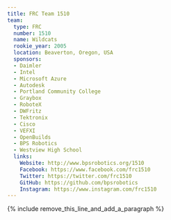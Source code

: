 ```yaml
---
title: FRC Team 1510
team:
  type: FRC
  number: 1510
  name: Wildcats
  rookie_year: 2005
  location: Beaverton, Oregon, USA
  sponsors:
  - Daimler
  - Intel
  - Microsoft Azure
  - Autodesk
  - Portland Community College
  - Graybox
  - RoboteX
  - DWFritz
  - Tektronix
  - Cisco
  - VEFXI
  - OpenBuilds
  - BPS Robotics
  - Westview High School
  links:
    Website: http://www.bpsrobotics.org/1510
    Facebook: https://www.facebook.com/frc1510
    Twitter: https://twitter.com/frc1510
    GitHub: https://github.com/bpsrobotics
    Instagram: https://www.instagram.com/frc1510
---
```


{% include remove_this_line_and_add_a_paragraph %}